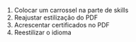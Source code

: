 1. Colocar um carrossel na parte de skills
2. Reajustar estilização do PDF
3. Acrescentar certificados no PDF
4. Reestilizar o idioma
